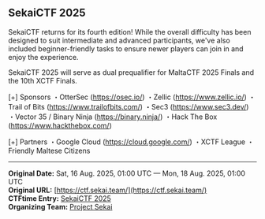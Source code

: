 ## SekaiCTF 2025

SekaiCTF returns for its fourth edition! While the overall difficulty has been designed to suit intermediate and advanced participants, we've also included beginner-friendly tasks to ensure newer players can join in and enjoy the experience.

SekaiCTF 2025 will serve as dual prequalifier for MaltaCTF 2025 Finals and the 10th XCTF Finals.

[+] Sponsors
・OtterSec (https://osec.io/)
・Zellic (https://www.zellic.io/)
・Trail of Bits (https://www.trailofbits.com/)
・Sec3 (https://www.sec3.dev/)
・Vector 35 / Binary Ninja (https://binary.ninja/)
・Hack The Box (https://www.hackthebox.com/)

[+] Partners
・Google Cloud (https://cloud.google.com/)
・XCTF League
・Friendly Maltese Citizens

---
**Original Date:** Sat, 16 Aug. 2025, 01:00 UTC — Mon, 18 Aug. 2025, 01:00 UTC<br>
**Original URL:** [https://ctf.sekai.team/](https://ctf.sekai.team/)<br>
**CTFtime Entry:** [SekaiCTF 2025](https://ctftime.org/event/2683/)<br>
**Organizing Team:** [Project Sekai](https://ctftime.org/team/169557)<br>
<!-- Official URL: https://ctf.sekai.team/-->
